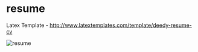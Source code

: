 # resume

Latex Template - http://www.latextemplates.com/template/deedy-resume-cv 

![resume](https://www.pinterest.com/pin/429953095654013627/)
